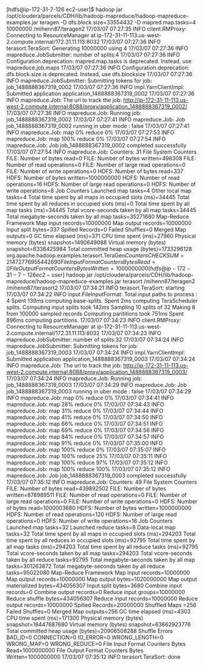 [hdfs@ip-172-31-7-126 ec2-user]$ hadoop jar /opt/cloudera/parcels/CDH/lib/hadoop-mapreduce/hadoop-mapreduce-examples.jar teragen -D dfs.block.size=33554432 -D mapred.map.tasks=4 10000000 /mihenn87/teragen2
17/03/07 07:27:35 INFO client.RMProxy: Connecting to ResourceManager at ip-172-31-11-113.us-west-2.compute.internal/172.31.11.113:8032
17/03/07 07:27:36 INFO terasort.TeraSort: Generating 10000000 using 4
17/03/07 07:27:36 INFO mapreduce.JobSubmitter: number of splits:4
17/03/07 07:27:36 INFO Configuration.deprecation: mapred.map.tasks is deprecated. Instead, use mapreduce.job.maps
17/03/07 07:27:36 INFO Configuration.deprecation: dfs.block.size is deprecated. Instead, use dfs.blocksize
17/03/07 07:27:36 INFO mapreduce.JobSubmitter: Submitting tokens for job: job_1488888367319_0002
17/03/07 07:27:36 INFO impl.YarnClientImpl: Submitted application application_1488888367319_0002
17/03/07 07:27:36 INFO mapreduce.Job: The url to track the job: http://ip-172-31-11-113.us-west-2.compute.internal:8088/proxy/application_1488888367319_0002/
17/03/07 07:27:36 INFO mapreduce.Job: Running job: job_1488888367319_0002
17/03/07 07:27:41 INFO mapreduce.Job: Job job_1488888367319_0002 running in uber mode : false
17/03/07 07:27:41 INFO mapreduce.Job:  map 0% reduce 0%
17/03/07 07:27:53 INFO mapreduce.Job:  map 100% reduce 0%
17/03/07 07:27:54 INFO mapreduce.Job: Job job_1488888367319_0002 completed successfully
17/03/07 07:27:54 INFO mapreduce.Job: Counters: 31
        File System Counters
                FILE: Number of bytes read=0
                FILE: Number of bytes written=498308
                FILE: Number of read operations=0
                FILE: Number of large read operations=0
                FILE: Number of write operations=0
                HDFS: Number of bytes read=337
                HDFS: Number of bytes written=1000000000
                HDFS: Number of read operations=16
                HDFS: Number of large read operations=0
                HDFS: Number of write operations=8
        Job Counters
                Launched map tasks=4
                Other local map tasks=4
                Total time spent by all maps in occupied slots (ms)=34445
                Total time spent by all reduces in occupied slots (ms)=0
                Total time spent by all map tasks (ms)=34445
                Total vcore-seconds taken by all map tasks=34445
                Total megabyte-seconds taken by all map tasks=35271680
        Map-Reduce Framework
                Map input records=10000000
                Map output records=10000000
                Input split bytes=337
                Spilled Records=0
                Failed Shuffles=0
                Merged Map outputs=0
                GC time elapsed (ms)=371
                CPU time spent (ms)=27960
                Physical memory (bytes) snapshot=1490649088
                Virtual memory (bytes) snapshot=6336425984
                Total committed heap usage (bytes)=1733296128
        org.apache.hadoop.examples.terasort.TeraGen$Counters
                CHECKSUM=21472776955442690
        File Input Format Counters
                Bytes Read=0
        File Output Format Counters
                Bytes Written=1000000000
[hdfs@ip-172-31-7-126 ec2-user]$ hadoop jar /opt/cloudera/parcels/CDH/lib/hadoop-mapreduce/hadoop-mapreduce-examples.jar terasort  /mihenn87/teragen2 /mihenn87/terasort2
17/03/07 07:34:21 INFO terasort.TeraSort: starting
17/03/07 07:34:22 INFO input.FileInputFormat: Total input paths to process : 4
Spent 139ms computing base-splits.
Spent 2ms computing TeraScheduler splits.
Computing input splits took 142ms
Sampling 10 splits of 32
Making 8 from 100000 sampled records
Computing parititions took 751ms
Spent 896ms computing partitions.
17/03/07 07:34:23 INFO client.RMProxy: Connecting to ResourceManager at ip-172-31-11-113.us-west-2.compute.internal/172.31.11.113:8032
17/03/07 07:34:23 INFO mapreduce.JobSubmitter: number of splits:32
17/03/07 07:34:24 INFO mapreduce.JobSubmitter: Submitting tokens for job: job_1488888367319_0003
17/03/07 07:34:24 INFO impl.YarnClientImpl: Submitted application application_1488888367319_0003
17/03/07 07:34:24 INFO mapreduce.Job: The url to track the job: http://ip-172-31-11-113.us-west-2.compute.internal:8088/proxy/application_1488888367319_0003/
17/03/07 07:34:24 INFO mapreduce.Job: Running job: job_1488888367319_0003
17/03/07 07:34:29 INFO mapreduce.Job: Job job_1488888367319_0003 running in uber mode : false
17/03/07 07:34:29 INFO mapreduce.Job:  map 0% reduce 0%
17/03/07 07:34:41 INFO mapreduce.Job:  map 28% reduce 0%
17/03/07 07:34:43 INFO mapreduce.Job:  map 31% reduce 0%
17/03/07 07:34:44 INFO mapreduce.Job:  map 41% reduce 0%
17/03/07 07:34:50 INFO mapreduce.Job:  map 66% reduce 0%
17/03/07 07:34:51 INFO mapreduce.Job:  map 69% reduce 0%
17/03/07 07:34:56 INFO mapreduce.Job:  map 84% reduce 0%
17/03/07 07:34:57 INFO mapreduce.Job:  map 91% reduce 0%
17/03/07 07:35:00 INFO mapreduce.Job:  map 100% reduce 0%
17/03/07 07:35:07 INFO mapreduce.Job:  map 100% reduce 25%
17/03/07 07:35:11 INFO mapreduce.Job:  map 100% reduce 97%
17/03/07 07:35:12 INFO mapreduce.Job:  map 100% reduce 100%
17/03/07 07:35:12 INFO mapreduce.Job: Job job_1488888367319_0003 completed successfully
17/03/07 07:35:12 INFO mapreduce.Job: Counters: 49
        File System Counters
                FILE: Number of bytes read=439892502
                FILE: Number of bytes written=878989511
                FILE: Number of read operations=0
                FILE: Number of large read operations=0
                FILE: Number of write operations=0
                HDFS: Number of bytes read=1000003680
                HDFS: Number of bytes written=1000000000
                HDFS: Number of read operations=120
                HDFS: Number of large read operations=0
                HDFS: Number of write operations=16
        Job Counters
                Launched map tasks=32
                Launched reduce tasks=8
                Data-local map tasks=32
                Total time spent by all maps in occupied slots (ms)=294203
                Total time spent by all reduces in occupied slots (ms)=92795
                Total time spent by all map tasks (ms)=294203
                Total time spent by all reduce tasks (ms)=92795
                Total vcore-seconds taken by all map tasks=294203
                Total vcore-seconds taken by all reduce tasks=92795
                Total megabyte-seconds taken by all map tasks=301263872
                Total megabyte-seconds taken by all reduce tasks=95022080
        Map-Reduce Framework
                Map input records=10000000
                Map output records=10000000
                Map output bytes=1020000000
                Map output materialized bytes=434056307
                Input split bytes=3680
                Combine input records=0
                Combine output records=0
                Reduce input groups=10000000
                Reduce shuffle bytes=434056307
                Reduce input records=10000000
                Reduce output records=10000000
                Spilled Records=20000000
                Shuffled Maps =256
                Failed Shuffles=0
                Merged Map outputs=256
                GC time elapsed (ms)=4303
                CPU time spent (ms)=171300
                Physical memory (bytes) snapshot=18447687680
                Virtual memory (bytes) snapshot=63662923776
                Total committed heap usage (bytes)=20906508288
        Shuffle Errors
                BAD_ID=0
                CONNECTION=0
                IO_ERROR=0
                WRONG_LENGTH=0
                WRONG_MAP=0
                WRONG_REDUCE=0
        File Input Format Counters
                Bytes Read=1000000000
        File Output Format Counters
                Bytes Written=1000000000
17/03/07 07:35:12 INFO terasort.TeraSort: done
